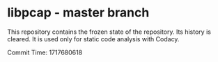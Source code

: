 # libpcap - master branch

This repository contains the frozen state of the repository.
Its history is cleared. It is used only for static code
analysis with Codacy.

Commit Time: 1717680618